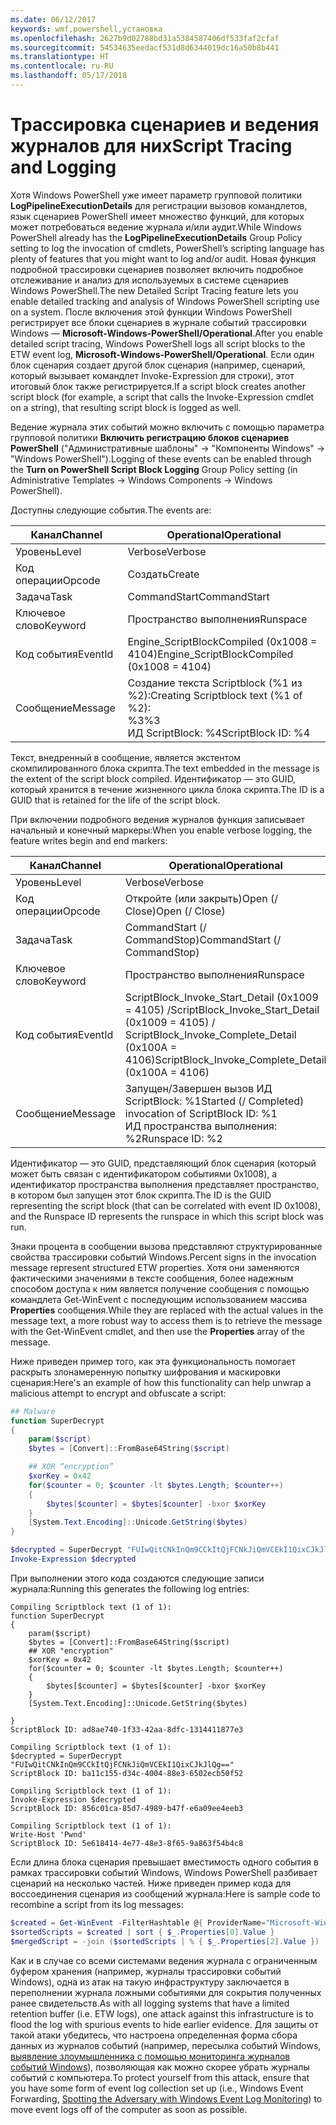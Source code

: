 ```yaml
---
ms.date: 06/12/2017
keywords: wmf,powershell,установка
ms.openlocfilehash: 2627b9d02788bd31a5384587406df533faf2cfaf
ms.sourcegitcommit: 54534635eedacf531d8d6344019dc16a50b8b441
ms.translationtype: HT
ms.contentlocale: ru-RU
ms.lasthandoff: 05/17/2018
---
```

# <a name="script-tracing-and-logging"></a><span data-ttu-id="a3c84-102">Трассировка сценариев и ведения журналов для них</span><span class="sxs-lookup"><span data-stu-id="a3c84-102">Script Tracing and Logging</span></span>

<span data-ttu-id="a3c84-103">Хотя Windows PowerShell уже имеет параметр групповой политики **LogPipelineExecutionDetails** для регистрации вызовов командлетов, язык сценариев PowerShell имеет множество функций, для которых может потребоваться ведение журнала и/или аудит.</span><span class="sxs-lookup"><span data-stu-id="a3c84-103">While Windows PowerShell already has the **LogPipelineExecutionDetails** Group Policy setting to log the invocation of cmdlets, PowerShell’s scripting language has plenty of features that you might want to log and/or audit.</span></span> <span data-ttu-id="a3c84-104">Новая функция подробной трассировки сценариев позволяет включить подробное отслеживание и анализ для используемых в системе сценариев Windows PowerShell.</span><span class="sxs-lookup"><span data-stu-id="a3c84-104">The new Detailed Script Tracing feature lets you enable detailed tracking and analysis of Windows PowerShell scripting use on a system.</span></span> <span data-ttu-id="a3c84-105">После включения этой функции Windows PowerShell регистрирует все блоки сценариев в журнале событий трассировки Windows — **Microsoft-Windows-PowerShell/Operational**.</span><span class="sxs-lookup"><span data-stu-id="a3c84-105">After you enable detailed script tracing, Windows PowerShell logs all script blocks to the ETW event log, **Microsoft-Windows-PowerShell/Operational**.</span></span> <span data-ttu-id="a3c84-106">Если один блок сценария создает другой блок сценария (например, сценарий, который вызывает командлет Invoke-Expression для строки), этот итоговый блок также регистрируется.</span><span class="sxs-lookup"><span data-stu-id="a3c84-106">If a script block creates another script block (for example, a script that calls the Invoke-Expression cmdlet on a string), that resulting script block is logged as well.</span></span>

<span data-ttu-id="a3c84-107">Ведение журнала этих событий можно включить с помощью параметра групповой политики **Включить регистрацию блоков сценариев PowerShell** ("Административные шаблоны" -> "Компоненты Windows" -> "Windows PowerShell").</span><span class="sxs-lookup"><span data-stu-id="a3c84-107">Logging of these events can be enabled through the **Turn on PowerShell Script Block Logging** Group Policy setting (in Administrative Templates -> Windows Components -> Windows PowerShell).</span></span>

<span data-ttu-id="a3c84-108">Доступны следующие события.</span><span class="sxs-lookup"><span data-stu-id="a3c84-108">The events are:</span></span>

| <span data-ttu-id="a3c84-109">Канал</span><span class="sxs-lookup"><span data-stu-id="a3c84-109">Channel</span></span> | <span data-ttu-id="a3c84-110">Operational</span><span class="sxs-lookup"><span data-stu-id="a3c84-110">Operational</span></span>                                 |
|---------|---------------------------------------------|
| <span data-ttu-id="a3c84-111">Уровень</span><span class="sxs-lookup"><span data-stu-id="a3c84-111">Level</span></span>   | <span data-ttu-id="a3c84-112">Verbose</span><span class="sxs-lookup"><span data-stu-id="a3c84-112">Verbose</span></span>                                     |
| <span data-ttu-id="a3c84-113">Код операции</span><span class="sxs-lookup"><span data-stu-id="a3c84-113">Opcode</span></span>  | <span data-ttu-id="a3c84-114">Создать</span><span class="sxs-lookup"><span data-stu-id="a3c84-114">Create</span></span>                                      |
| <span data-ttu-id="a3c84-115">Задача</span><span class="sxs-lookup"><span data-stu-id="a3c84-115">Task</span></span>    | <span data-ttu-id="a3c84-116">CommandStart</span><span class="sxs-lookup"><span data-stu-id="a3c84-116">CommandStart</span></span>                                |
| <span data-ttu-id="a3c84-117">Ключевое слово</span><span class="sxs-lookup"><span data-stu-id="a3c84-117">Keyword</span></span> | <span data-ttu-id="a3c84-118">Пространство выполнения</span><span class="sxs-lookup"><span data-stu-id="a3c84-118">Runspace</span></span>                                    |
| <span data-ttu-id="a3c84-119">Код события</span><span class="sxs-lookup"><span data-stu-id="a3c84-119">EventId</span></span> | <span data-ttu-id="a3c84-120">Engine_ScriptBlockCompiled (0x1008 = 4104)</span><span class="sxs-lookup"><span data-stu-id="a3c84-120">Engine_ScriptBlockCompiled (0x1008 = 4104)</span></span>  |
| <span data-ttu-id="a3c84-121">Сообщение</span><span class="sxs-lookup"><span data-stu-id="a3c84-121">Message</span></span> | <span data-ttu-id="a3c84-122">Создание текста Scriptblock (%1 из %2):</span><span class="sxs-lookup"><span data-stu-id="a3c84-122">Creating Scriptblock text (%1 of %2):</span></span> </br> <span data-ttu-id="a3c84-123">%3</span><span class="sxs-lookup"><span data-stu-id="a3c84-123">%3</span></span> </br> <span data-ttu-id="a3c84-124">ИД ScriptBlock: %4</span><span class="sxs-lookup"><span data-stu-id="a3c84-124">ScriptBlock ID: %4</span></span> |


<span data-ttu-id="a3c84-125">Текст, внедренный в сообщение, является экстентом скомпилированного блока скрипта.</span><span class="sxs-lookup"><span data-stu-id="a3c84-125">The text embedded in the message is the extent of the script block compiled.</span></span> <span data-ttu-id="a3c84-126">Идентификатор — это GUID, который хранится в течение жизненного цикла блока скрипта.</span><span class="sxs-lookup"><span data-stu-id="a3c84-126">The ID is a GUID that is retained for the life of the script block.</span></span>

<span data-ttu-id="a3c84-127">При включении подробного ведения журналов функция записывает начальный и конечный маркеры:</span><span class="sxs-lookup"><span data-stu-id="a3c84-127">When you enable verbose logging, the feature writes begin and end markers:</span></span>

| <span data-ttu-id="a3c84-128">Канал</span><span class="sxs-lookup"><span data-stu-id="a3c84-128">Channel</span></span> | <span data-ttu-id="a3c84-129">Operational</span><span class="sxs-lookup"><span data-stu-id="a3c84-129">Operational</span></span>                                            |
|---------|--------------------------------------------------------|
| <span data-ttu-id="a3c84-130">Уровень</span><span class="sxs-lookup"><span data-stu-id="a3c84-130">Level</span></span>   | <span data-ttu-id="a3c84-131">Verbose</span><span class="sxs-lookup"><span data-stu-id="a3c84-131">Verbose</span></span>                                                |
| <span data-ttu-id="a3c84-132">Код операции</span><span class="sxs-lookup"><span data-stu-id="a3c84-132">Opcode</span></span>  | <span data-ttu-id="a3c84-133">Откройте (или закрыть)Open (/ Close)</span><span class="sxs-lookup"><span data-stu-id="a3c84-133">Open (/ Close)</span></span>                                         |
| <span data-ttu-id="a3c84-134">Задача</span><span class="sxs-lookup"><span data-stu-id="a3c84-134">Task</span></span>    | <span data-ttu-id="a3c84-135">CommandStart (/ CommandStop)</span><span class="sxs-lookup"><span data-stu-id="a3c84-135">CommandStart (/ CommandStop)</span></span>                           |
| <span data-ttu-id="a3c84-136">Ключевое слово</span><span class="sxs-lookup"><span data-stu-id="a3c84-136">Keyword</span></span> | <span data-ttu-id="a3c84-137">Пространство выполнения</span><span class="sxs-lookup"><span data-stu-id="a3c84-137">Runspace</span></span>                                               |
| <span data-ttu-id="a3c84-138">Код события</span><span class="sxs-lookup"><span data-stu-id="a3c84-138">EventId</span></span> | <span data-ttu-id="a3c84-139">ScriptBlock\_Invoke\_Start\_Detail (0x1009 = 4105) /</span><span class="sxs-lookup"><span data-stu-id="a3c84-139">ScriptBlock\_Invoke\_Start\_Detail (0x1009 = 4105) /</span></span> </br> <span data-ttu-id="a3c84-140">ScriptBlock\_Invoke\_Complete\_Detail (0x100A = 4106)</span><span class="sxs-lookup"><span data-stu-id="a3c84-140">ScriptBlock\_Invoke\_Complete\_Detail (0x100A = 4106)</span></span> |
| <span data-ttu-id="a3c84-141">Сообщение</span><span class="sxs-lookup"><span data-stu-id="a3c84-141">Message</span></span> | <span data-ttu-id="a3c84-142">Запущен/Завершен вызов ИД ScriptBlock: %1</span><span class="sxs-lookup"><span data-stu-id="a3c84-142">Started (/ Completed) invocation of ScriptBlock ID: %1</span></span> </br> <span data-ttu-id="a3c84-143">ИД пространства выполнения: %2</span><span class="sxs-lookup"><span data-stu-id="a3c84-143">Runspace ID: %2</span></span> |

<span data-ttu-id="a3c84-144">Идентификатор — это GUID, представляющий блок сценария (который может быть связан с идентификатором событиями 0x1008), а идентификатор пространства выполнения представляет пространство, в котором был запущен этот блок скрипта.</span><span class="sxs-lookup"><span data-stu-id="a3c84-144">The ID is the GUID representing the script block (that can be correlated with event ID 0x1008), and the Runspace ID represents the runspace in which this script block was run.</span></span>

<span data-ttu-id="a3c84-145">Знаки процента в сообщении вызова представляют структурированные свойства трассировки событий Windows.</span><span class="sxs-lookup"><span data-stu-id="a3c84-145">Percent signs in the invocation message represent structured ETW properties.</span></span> <span data-ttu-id="a3c84-146">Хотя они заменяются фактическими значениями в тексте сообщения, более надежным способом доступа к ним является получение сообщения с помощью командлета Get-WinEvent с последующим использованием массива **Properties** сообщения.</span><span class="sxs-lookup"><span data-stu-id="a3c84-146">While they are replaced with the actual values in the message text, a more robust way to access them is to retrieve the message with the Get-WinEvent cmdlet, and then use the **Properties** array of the message.</span></span>

<span data-ttu-id="a3c84-147">Ниже приведен пример того, как эта функциональность помогает раскрыть злонамеренную попытку шифрования и маскировки сценария:</span><span class="sxs-lookup"><span data-stu-id="a3c84-147">Here's an example of how this functionality can help unwrap a malicious attempt to encrypt and obfuscate a script:</span></span>

```powershell
## Malware
function SuperDecrypt
{
    param($script)
    $bytes = [Convert]::FromBase64String($script)

    ## XOR “encryption”
    $xorKey = 0x42
    for($counter = 0; $counter -lt $bytes.Length; $counter++)
    {
        $bytes[$counter] = $bytes[$counter] -bxor $xorKey
    }
    [System.Text.Encoding]::Unicode.GetString($bytes)
}

$decrypted = SuperDecrypt "FUIwQitCNkInQm9CCkItQjFCNkJiQmVCEkI1QixCJkJlQg=="
Invoke-Expression $decrypted
```

<span data-ttu-id="a3c84-148">При выполнении этого кода создаются следующие записи журнала:</span><span class="sxs-lookup"><span data-stu-id="a3c84-148">Running this generates the following log entries:</span></span>

```
Compiling Scriptblock text (1 of 1):
function SuperDecrypt
{
    param($script)
    $bytes = [Convert]::FromBase64String($script)
    ## XOR "encryption"
    $xorKey = 0x42
    for($counter = 0; $counter -lt $bytes.Length; $counter++)
    {
        $bytes[$counter] = $bytes[$counter] -bxor $xorKey
    }
    [System.Text.Encoding]::Unicode.GetString($bytes)

}
ScriptBlock ID: ad8ae740-1f33-42aa-8dfc-1314411877e3

Compiling Scriptblock text (1 of 1):
$decrypted = SuperDecrypt "FUIwQitCNkInQm9CCkItQjFCNkJiQmVCEkI1QixCJkJlQg=="
ScriptBlock ID: ba11c155-d34c-4004-88e3-6502ecb50f52

Compiling Scriptblock text (1 of 1):
Invoke-Expression $decrypted
ScriptBlock ID: 856c01ca-85d7-4989-b47f-e6a09ee4eeb3

Compiling Scriptblock text (1 of 1):
Write-Host 'Pwnd'
ScriptBlock ID: 5e618414-4e77-48e3-8f65-9a863f54b4c8
```

Если длина блока сценария превышает вместимость одного события в рамках трассировки событий Windows, Windows PowerShell разбивает сценарий на несколько частей. <span data-ttu-id="a3c84-150">Ниже приведен пример кода для воссоединения сценария из сообщений журнала:</span><span class="sxs-lookup"><span data-stu-id="a3c84-150">Here is sample code to recombine a script from its log messages:</span></span>

```powershell
$created = Get-WinEvent -FilterHashtable @{ ProviderName="Microsoft-Windows-PowerShell"; Id = 4104 } | Where-Object { $_.<...> }
$sortedScripts = $created | sort { $_.Properties[0].Value }
$mergedScript = -join ($sortedScripts | % { $_.Properties[2].Value })
```

<span data-ttu-id="a3c84-151">Как и в случае со всеми системами ведения журнала с ограниченным буфером хранения (например, журналы трассировки событий Windows), одна из атак на такую инфраструктуру заключается в переполнении журнала ложными событиями для сокрытия полученных ранее свидетельств.</span><span class="sxs-lookup"><span data-stu-id="a3c84-151">As with all logging systems that have a limited retention buffer (i.e. ETW logs), one attack against this infrastructure is to flood the log with spurious events to hide earlier evidence.</span></span> <span data-ttu-id="a3c84-152">Для защиты от такой атаки убедитесь, что настроена определенная форма сбора данных из журналов событий (например, пересылка событий Windows, [выявление злоумышленника с помощью мониторинга журналов событий Windows](http://www.nsa.gov/ia/_files/app/Spotting_the_Adversary_with_Windows_Event_Log_Monitoring.pdf)), позволяющая как можно скорее убрать журналы событий с компьютера.</span><span class="sxs-lookup"><span data-stu-id="a3c84-152">To protect yourself from this attack, ensure that you have some form of event log collection set up (i.e., Windows Event Forwarding, [Spotting the Adversary with Windows Event Log Monitoring](http://www.nsa.gov/ia/_files/app/Spotting_the_Adversary_with_Windows_Event_Log_Monitoring.pdf)) to move event logs off of the computer as soon as possible.</span></span>
